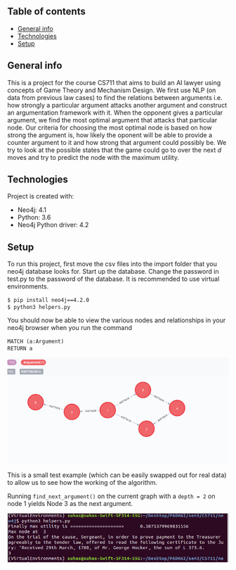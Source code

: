 ## Table of contents
* [General info](#general-info)
* [Technologies](#technologies)
* [Setup](#setup)

## General info
This is a project for the course CS711 that aims to build an AI lawyer using concepts of Game Theory and Mechanism Design. We first use NLP (on data from previous law cases) to find the relations between arguments i.e. how strongly a particular argument attacks another argument and construct an argumentation framework with it. When the opponent gives a particular argument, we find the most optimal argument that attacks that particular node. Our criteria for choosing the most optimal node is based on how strong the argument is, how likely the oponent will be able to provide a counter argument to it and how strong that argument could possibly be. We try to look at the possible states that the game could go to over the next *d* moves and try to predict the node with the maximum utility.    
	
## Technologies
Project is created with:
* Neo4j: 4.1
* Python: 3.6
* Neo4j Python driver: 4.2
	
## Setup
To run this project, first move the csv files into the import folder that you neo4j database looks for. Start up the database. Change the password in test.py to the password of the database. It is recommended to use virtual environments.

```
$ pip install neo4j==4.2.0
$ python3 helpers.py
```

You should now be able to view the various nodes and relationships in your neo4j browser when you run the command
```
MATCH (a:Argument)
RETURN a
```

![alt text](./Pictures/Node_Relationships.png)

This is a small test example (which can be easily swapped out for real data) to allow us to see how the working of the algorithm. 

Running `find_next_argument()` on the current graph with a `depth = 2` on node 1 yields Node 3 as the next argument. 

![alt text](./Pictures/Example_Output.png)